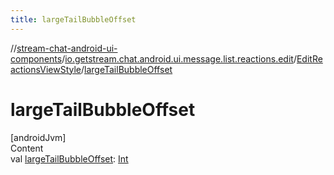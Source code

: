 ```yaml
---
title: largeTailBubbleOffset
---
```

//[stream-chat-android-ui-components](../../../index.md)/[io.getstream.chat.android.ui.message.list.reactions.edit](../index.md)/[EditReactionsViewStyle](index.md)/[largeTailBubbleOffset](largeTailBubbleOffset.md)



# largeTailBubbleOffset  
[androidJvm]  
Content  
val [largeTailBubbleOffset](largeTailBubbleOffset.md): [Int](https://kotlinlang.org/api/latest/jvm/stdlib/kotlin/-int/index.html)  



